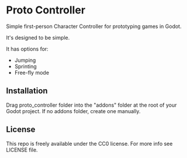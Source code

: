 # Proto Controller
Simple first-person Character Controller for prototyping games in Godot.

It's designed to be simple.

It has options for:

- Jumping
- Sprinting
- Free-fly mode

## Installation
Drag proto_controller folder into the "addons" folder at the root of your Godot project. If no addons folder, create one manually.

## License
This repo is freely available under the CC0 license. For more info see LICENSE file.
